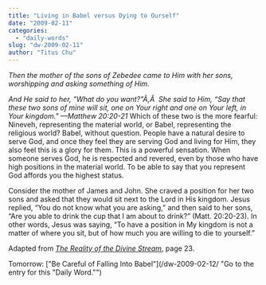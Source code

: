 ```yaml
---
title: "Living in Babel versus Dying to Ourself"
date: "2009-02-11"
categories: 
  - "daily-words"
slug: "dw-2009-02-11"
author: "Titus Chu"
---
```


_Then the mother of the sons of Zebedee came to Him with her sons, worshipping and asking something of Him._

_And He said to her, "What do you want?"Ã‚Â  She said to Him, “Say that these two sons of mine will sit, one on Your right and one on Your left, in Your kingdom." —Matthew 20:20-21_ Which of these two is the more fearful: Nineveh, representing the material world, or Babel, representing the religious world? Babel, without question. People have a natural desire to serve God, and once they feel they are serving God and living for Him, they also feel this is a glory for them. This is a powerful sensation. When someone serves God, he is respected and revered, even by those who have high positions in the material world. To be able to say that you represent God affords you the highest status.

Consider the mother of James and John. She craved a position for her two sons and asked that they would sit next to the Lord in His kingdom. Jesus replied, “You do not know what you are asking,” and then said to her sons, “Are you able to drink the cup that I am about to drink?” (Matt. 20:20-23). In other words, Jesus was saying, “To have a position in My kingdom is not a matter of where you sit, but of how much you are willing to die to yourself.”

Adapted from [_The Reality of the Divine Stream_](/book-reality-of-the-divine-stream/ "Go to the entry for this book"), page 23.

Tomorrow: ["Be Careful of Falling Into Babel"](/dw-2009-02-12/ "Go to the entry for this "Daily Word."")
